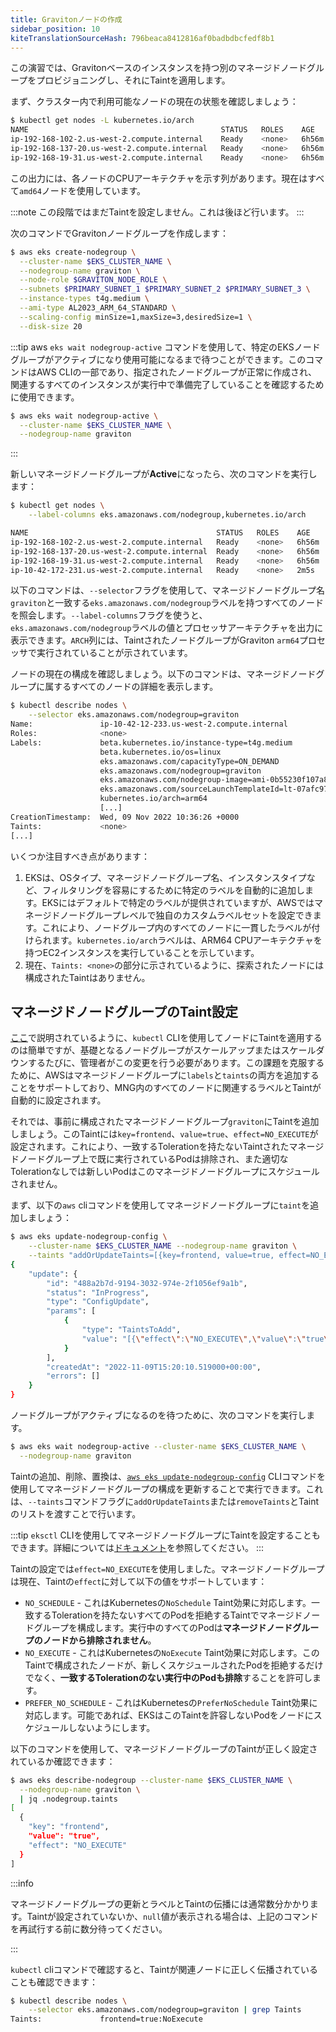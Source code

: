 ```yaml
---
title: Gravitonノードの作成
sidebar_position: 10
kiteTranslationSourceHash: 796beaca8412816af0badbdbcfedf8b1
---
```


この演習では、Gravitonベースのインスタンスを持つ別のマネージドノードグループをプロビジョニングし、それにTaintを適用します。

まず、クラスター内で利用可能なノードの現在の状態を確認しましょう：

```bash
$ kubectl get nodes -L kubernetes.io/arch
NAME                                           STATUS   ROLES    AGE     VERSION                ARCH
ip-192-168-102-2.us-west-2.compute.internal    Ready    <none>   6h56m   vVAR::KUBERNETES_NODE_VERSION      amd64
ip-192-168-137-20.us-west-2.compute.internal   Ready    <none>   6h56m   vVAR::KUBERNETES_NODE_VERSION      amd64
ip-192-168-19-31.us-west-2.compute.internal    Ready    <none>   6h56m   vVAR::KUBERNETES_NODE_VERSION      amd64
```

この出力には、各ノードのCPUアーキテクチャを示す列があります。現在はすべて`amd64`ノードを使用しています。

:::note
この段階ではまだTaintを設定しません。これは後ほど行います。
:::

次のコマンドでGravitonノードグループを作成します：

```bash timeout=600 hook=configure-taints
$ aws eks create-nodegroup \
  --cluster-name $EKS_CLUSTER_NAME \
  --nodegroup-name graviton \
  --node-role $GRAVITON_NODE_ROLE \
  --subnets $PRIMARY_SUBNET_1 $PRIMARY_SUBNET_2 $PRIMARY_SUBNET_3 \
  --instance-types t4g.medium \
  --ami-type AL2023_ARM_64_STANDARD \
  --scaling-config minSize=1,maxSize=3,desiredSize=1 \
  --disk-size 20
```

:::tip
aws `eks wait nodegroup-active` コマンドを使用して、特定のEKSノードグループがアクティブになり使用可能になるまで待つことができます。このコマンドはAWS CLIの一部であり、指定されたノードグループが正常に作成され、関連するすべてのインスタンスが実行中で準備完了していることを確認するために使用できます。

```bash wait=30 timeout=300
$ aws eks wait nodegroup-active \
  --cluster-name $EKS_CLUSTER_NAME \
  --nodegroup-name graviton
```

:::

新しいマネージドノードグループが**Active**になったら、次のコマンドを実行します：

```bash
$ kubectl get nodes \
    --label-columns eks.amazonaws.com/nodegroup,kubernetes.io/arch

NAME                                          STATUS   ROLES    AGE    VERSION               NODEGROUP   ARCH
ip-192-168-102-2.us-west-2.compute.internal   Ready    <none>   6h56m  vVAR::KUBERNETES_NODE_VERSION     default     amd64
ip-192-168-137-20.us-west-2.compute.internal  Ready    <none>   6h56m  vVAR::KUBERNETES_NODE_VERSION     default     amd64
ip-192-168-19-31.us-west-2.compute.internal   Ready    <none>   6h56m  vVAR::KUBERNETES_NODE_VERSION     default     amd64
ip-10-42-172-231.us-west-2.compute.internal   Ready    <none>   2m5s   vVAR::KUBERNETES_NODE_VERSION     graviton    arm64
```

以下のコマンドは、`--selector`フラグを使用して、マネージドノードグループ名`graviton`と一致する`eks.amazonaws.com/nodegroup`ラベルを持つすべてのノードを照会します。`--label-columns`フラグを使うと、`eks.amazonaws.com/nodegroup`ラベルの値とプロセッサアーキテクチャを出力に表示できます。`ARCH`列には、TaintされたノードグループがGraviton `arm64`プロセッサで実行されていることが示されています。

ノードの現在の構成を確認しましょう。以下のコマンドは、マネージドノードグループに属するすべてのノードの詳細を表示します。

```bash
$ kubectl describe nodes \
    --selector eks.amazonaws.com/nodegroup=graviton
Name:               ip-10-42-12-233.us-west-2.compute.internal
Roles:              <none>
Labels:             beta.kubernetes.io/instance-type=t4g.medium
                    beta.kubernetes.io/os=linux
                    eks.amazonaws.com/capacityType=ON_DEMAND
                    eks.amazonaws.com/nodegroup=graviton
                    eks.amazonaws.com/nodegroup-image=ami-0b55230f107a87100
                    eks.amazonaws.com/sourceLaunchTemplateId=lt-07afc97c4940b6622
                    kubernetes.io/arch=arm64
                    [...]
CreationTimestamp:  Wed, 09 Nov 2022 10:36:26 +0000
Taints:             <none>
[...]
```

いくつか注目すべき点があります：

1. EKSは、OSタイプ、マネージドノードグループ名、インスタンスタイプなど、フィルタリングを容易にするために特定のラベルを自動的に追加します。EKSにはデフォルトで特定のラベルが提供されていますが、AWSではマネージドノードグループレベルで独自のカスタムラベルセットを設定できます。これにより、ノードグループ内のすべてのノードに一貫したラベルが付けられます。`kubernetes.io/arch`ラベルは、ARM64 CPUアーキテクチャを持つEC2インスタンスを実行していることを示しています。
2. 現在、`Taints: <none>`の部分に示されているように、探索されたノードには構成されたTaintはありません。

## マネージドノードグループのTaint設定

[ここ](https://kubernetes.io/docs/concepts/scheduling-eviction/taint-and-toleration/#concepts)で説明されているように、`kubectl` CLIを使用してノードにTaintを適用するのは簡単ですが、基礎となるノードグループがスケールアップまたはスケールダウンするたびに、管理者がこの変更を行う必要があります。この課題を克服するために、AWSはマネージドノードグループに`labels`と`taints`の両方を追加することをサポートしており、MNG内のすべてのノードに関連するラベルとTaintが自動的に設定されます。

それでは、事前に構成されたマネージドノードグループ`graviton`にTaintを追加しましょう。このTaintには`key=frontend`、`value=true`、`effect=NO_EXECUTE`が設定されます。これにより、一致するTolerationを持たないTaintされたマネージドノードグループ上で既に実行されているPodは排除され、また適切なTolerationなしでは新しいPodはこのマネージドノードグループにスケジュールされません。

まず、以下の`aws` cliコマンドを使用してマネージドノードグループに`taint`を追加しましょう：

```bash wait=20
$ aws eks update-nodegroup-config \
    --cluster-name $EKS_CLUSTER_NAME --nodegroup-name graviton \
    --taints "addOrUpdateTaints=[{key=frontend, value=true, effect=NO_EXECUTE}]"
{
    "update": {
        "id": "488a2b7d-9194-3032-974e-2f1056ef9a1b",
        "status": "InProgress",
        "type": "ConfigUpdate",
        "params": [
            {
                "type": "TaintsToAdd",
                "value": "[{\"effect\":\"NO_EXECUTE\",\"value\":\"true\",\"key\":\"frontend\"}]"
            }
        ],
        "createdAt": "2022-11-09T15:20:10.519000+00:00",
        "errors": []
    }
}
```

ノードグループがアクティブになるのを待つために、次のコマンドを実行します。

```bash timeout=180
$ aws eks wait nodegroup-active --cluster-name $EKS_CLUSTER_NAME \
  --nodegroup-name graviton
```

Taintの追加、削除、置換は、[`aws eks update-nodegroup-config`](https://docs.aws.amazon.com/cli/latest/reference/eks/update-nodegroup-config.html) CLIコマンドを使用してマネージドノードグループの構成を更新することで実行できます。これは、`--taints`コマンドフラグに`addOrUpdateTaints`または`removeTaints`とTaintのリストを渡すことで行います。

:::tip
`eksctl` CLIを使用してマネージドノードグループにTaintを設定することもできます。詳細については[ドキュメント](https://eksctl.io/usage/nodegroup-taints/)を参照してください。
:::

Taintの設定では`effect=NO_EXECUTE`を使用しました。マネージドノードグループは現在、Taintの`effect`に対して以下の値をサポートしています：

- `NO_SCHEDULE` - これはKubernetesの`NoSchedule` Taint効果に対応します。一致するTolerationを持たないすべてのPodを拒絶するTaintでマネージドノードグループを構成します。実行中のすべてのPodは**マネージドノードグループのノードから排除されません**。
- `NO_EXECUTE` - これはKubernetesの`NoExecute` Taint効果に対応します。このTaintで構成されたノードが、新しくスケジュールされたPodを拒絶するだけでなく、**一致するTolerationのない実行中のPodも排除**することを許可します。
- `PREFER_NO_SCHEDULE` - これはKubernetesの`PreferNoSchedule` Taint効果に対応します。可能であれば、EKSはこのTaintを許容しないPodをノードにスケジュールしないようにします。

以下のコマンドを使用して、マネージドノードグループのTaintが正しく設定されているか確認できます：

```bash
$ aws eks describe-nodegroup --cluster-name $EKS_CLUSTER_NAME \
  --nodegroup-name graviton \
  | jq .nodegroup.taints
[
  {
    "key": "frontend",
    "value": "true",
    "effect": "NO_EXECUTE"
  }
]
```

:::info

マネージドノードグループの更新とラベルとTaintの伝播には通常数分かかります。Taintが設定されていないか、`null`値が表示される場合は、上記のコマンドを再試行する前に数分待ってください。

:::

`kubectl` cliコマンドで確認すると、Taintが関連ノードに正しく伝播されていることも確認できます：

```bash
$ kubectl describe nodes \
    --selector eks.amazonaws.com/nodegroup=graviton | grep Taints
Taints:             frontend=true:NoExecute
```
